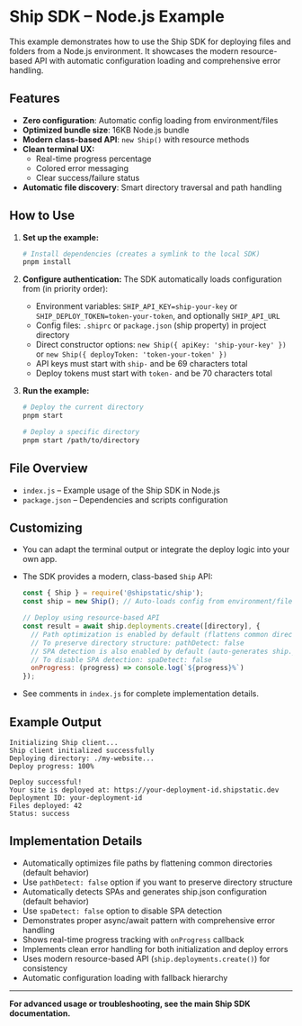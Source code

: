 # Ship SDK – Node.js Example

This example demonstrates how to use the Ship SDK for deploying files and folders from a Node.js environment. It showcases the modern resource-based API with automatic configuration loading and comprehensive error handling.

## Features
- **Zero configuration**: Automatic config loading from environment/files
- **Optimized bundle size**: 16KB Node.js bundle
- **Modern class-based API**: `new Ship()` with resource methods
- **Clean terminal UX:**
  - Real-time progress percentage
  - Colored error messaging
  - Clear success/failure status
- **Automatic file discovery**: Smart directory traversal and path handling

## How to Use

1. **Set up the example:**
   ```sh
   # Install dependencies (creates a symlink to the local SDK)
   pnpm install
   ```

2. **Configure authentication:**
   The SDK automatically loads configuration from (in priority order):
   - Environment variables: `SHIP_API_KEY=ship-your-key` or `SHIP_DEPLOY_TOKEN=token-your-token`, and optionally `SHIP_API_URL`
   - Config files: `.shiprc` or `package.json` (ship property) in project directory
   - Direct constructor options: `new Ship({ apiKey: 'ship-your-key' })` or `new Ship({ deployToken: 'token-your-token' })`
   - API keys must start with `ship-` and be 69 characters total
   - Deploy tokens must start with `token-` and be 70 characters total

3. **Run the example:**
   ```sh
   # Deploy the current directory
   pnpm start
   
   # Deploy a specific directory
   pnpm start /path/to/directory
   ```

## File Overview

- `index.js` – Example usage of the Ship SDK in Node.js
- `package.json` – Dependencies and scripts configuration

## Customizing
- You can adapt the terminal output or integrate the deploy logic into your own app.
- The SDK provides a modern, class-based `Ship` API:

  ```js
  const { Ship } = require('@shipstatic/ship');
  const ship = new Ship(); // Auto-loads config from environment/files
  
  // Deploy using resource-based API
  const result = await ship.deployments.create([directory], { 
    // Path optimization is enabled by default (flattens common directories)
    // To preserve directory structure: pathDetect: false
    // SPA detection is also enabled by default (auto-generates ship.json)
    // To disable SPA detection: spaDetect: false
    onProgress: (progress) => console.log(`${progress}%`)
  });
  ```
- See comments in `index.js` for complete implementation details.

## Example Output

```
Initializing Ship client...
Ship client initialized successfully
Deploying directory: ./my-website...
Deploy progress: 100%

Deploy successful!
Your site is deployed at: https://your-deployment-id.shipstatic.dev
Deployment ID: your-deployment-id
Files deployed: 42
Status: success
```

## Implementation Details

- Automatically optimizes file paths by flattening common directories (default behavior)
- Use `pathDetect: false` option if you want to preserve directory structure
- Automatically detects SPAs and generates ship.json configuration (default behavior)
- Use `spaDetect: false` option to disable SPA detection
- Demonstrates proper async/await pattern with comprehensive error handling
- Shows real-time progress tracking with `onProgress` callback
- Implements clean error handling for both initialization and deploy errors
- Uses modern resource-based API (`ship.deployments.create()`) for consistency
- Automatic configuration loading with fallback hierarchy

---

**For advanced usage or troubleshooting, see the main Ship SDK documentation.**
